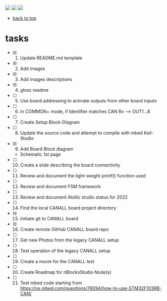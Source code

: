 [![](https://img.shields.io/badge/organization-nikoschalikias-blue.svg)](https://github.com/nikoschalikias) 
[![](https://img.shields.io/badge/remote-STM32F103C6__CAN2-green.svg)](https://github.com/nikoschalikias/STM32F103C6_CAN2) 
[![](https://img.shields.io/badge/local-F:\prj__soft\STM32F103C6__CAN2-orange.svg)]() 


* [back to top](README.md)

# tasks

- [x] 1. Update README.md template
- [x] 2. Add images
- [x] 3. Add images descriptions
- [x] 4. gloss readme
- [ ] 5. Use board addressing to activate outputs from other board inputs
- [ ] 6. In COMMON+ mode, if Identifier matches  CAN Rx --> OUT1...8
- [ ] 7. Create Setup Block-Diagram
- [ ] 8. Update the source code and attempt to compile with mbed Keil-Studio
- [x] 9. Add Board Block diagram
    - Schematic 1st page
- [ ] 10. Create a slide describing the board connectivity
- [ ] 11. Review and document the light-weight printf() function used
- [ ] 12. Review and document FSM framework 
- [ ] 13. Review and document Atollic studio status for 2022
- [ ] 14. Find the local CANALL board project directory
- [x] 15. Initiate git to CANALL board
- [x] 16. Create remote GitHub CANALL board repo
- [ ] 17. Get new Photos from the legacy CANALL setup
- [ ] 18. Test operation of the legacy CANALL setup
- [ ] 19. Create a movie for the CANALL test
- [ ] 20. Create Roadmap for nBlocksStudio Node(s)
- [ ] 21. Test mbed code starting from https://os.mbed.com/questions/76094/how-to-use-STM32F103RB-CAN/





